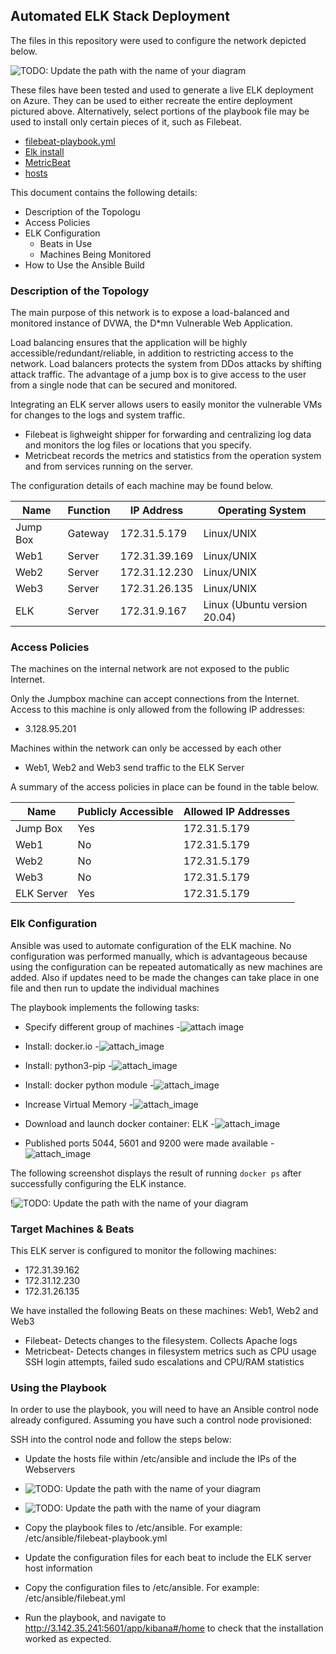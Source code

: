## Automated ELK Stack Deployment

The files in this repository were used to configure the network depicted below.

![TODO: Update the path with the name of your diagram](network_diagram.PNG)

These files have been tested and used to generate a live ELK deployment on Azure. They can be used to either recreate the entire deployment pictured above. Alternatively, select portions of the playbook file may be used to install only certain pieces of it, such as Filebeat.

- [filebeat-playbook.yml](filebeat-playbook.yml)
- [Elk install](elk-install.yml)
- [MetricBeat](metricbeat-playbook.yml)
- [hosts](hosts.txt)

This document contains the following details:
- Description of the Topologu
- Access Policies
- ELK Configuration
  - Beats in Use
  - Machines Being Monitored
- How to Use the Ansible Build


### Description of the Topology

The main purpose of this network is to expose a load-balanced and monitored instance of DVWA, the D*mn Vulnerable Web Application.

Load balancing ensures that the application will be highly accessible/redundant/reliable, in addition to restricting access to the network.
Load balancers protects the system from DDos attacks by shifting attack traffic. The advantage of a jump box is to give access to the user from a single node that can be secured and monitored.

Integrating an ELK server allows users to easily monitor the vulnerable VMs for changes to the logs and system traffic.
- Filebeat is lighweight shipper for forwarding and centralizing log data and monitors the log files or locations that you specify.
- Metricbeat records the metrics and statistics from the operation system and from services running on the server.

The configuration details of each machine may be found below.

| Name     | Function | IP Address    | Operating System               |
|----------|----------|---------------|----------------------------    |
| Jump Box | Gateway  | 172.31.5.179  | Linux/UNIX                     |
| Web1     | Server   | 172.31.39.169 | Linux/UNIX                     |
| Web2     | Server   | 172.31.12.230 | Linux/UNIX                     |
| Web3     | Server   | 172.31.26.135 | Linux/UNIX                     |
| ELK      | Server   | 172.31.9.167  | Linux (Ubuntu version 20.04)   |

### Access Policies

The machines on the internal network are not exposed to the public Internet. 

Only the Jumpbox machine can accept connections from the Internet. Access to this machine is only allowed from the following IP addresses:
- 3.128.95.201

Machines within the network can only be accessed by each other
-  Web1, Web2 and Web3 send traffic to the ELK Server 

A summary of the access policies in place can be found in the table below.

| Name     | Publicly Accessible | Allowed IP Addresses |
|----------|---------------------|----------------------|
| Jump Box | Yes                 | 172.31.5.179         |
| Web1     | No                  | 172.31.5.179         |
| Web2     | No                  | 172.31.5.179         |
| Web3     | No                  | 172.31.5.179         |
|ELK Server| Yes                 | 172.31.5.179         |

### Elk Configuration

Ansible was used to automate configuration of the ELK machine. No configuration was performed manually, which is advantageous because using the configuration can be repeated automatically as new machines are added. Also if updates need to be made the changes can take place in one file and then run to update the individual machines

The playbook implements the following tasks:
- Specify different group of machines
-![attach image](specify_config.PNG)
- Install: docker.io
-![attach_image](install_docker.PNG)

- Install: python3-pip
-![attach_image](install_pip.PNG)

- Install: docker python module
-![attach_image](install_docker.PNG)
- Increase Virtual Memory
-![attach_image](increase_memory.PNG)
- Download and launch docker container: ELK
-![attach_image](download_n_launch_ELK.PNG)
- Published ports 5044, 5601 and 9200 were made available
-![attach_image](public_ports.PNG)

The following screenshot displays the result of running `docker ps` after successfully configuring the ELK instance.

!![TODO: Update the path with the name of your diagram](dockerps.png)

### Target Machines & Beats
This ELK server is configured to monitor the following machines:
- 172.31.39.162
- 172.31.12.230
- 172.31.26.135

We have installed the following Beats on these machines: Web1, Web2 and Web3
- Filebeat- Detects changes to the filesystem. Collects Apache logs
- Metricbeat- Detects changes in filesystem metrics such as CPU usage SSH login attempts, failed sudo escalations and CPU/RAM statistics

### Using the Playbook
In order to use the playbook, you will need to have an Ansible control node already configured. Assuming you have such a control node provisioned: 

SSH into the control node and follow the steps below:
- Update the hosts file within /etc/ansible and include the IPs of the Webservers
- ![TODO: Update the path with the name of your diagram](webservers_picture.GIF)
- ![TODO: Update the path with the name of your diagram](elk_picture.png)

- Copy the playbook files to /etc/ansible. For example: /etc/ansible/filebeat-playbook.yml
- Update the configuration files for each beat to include the ELK server host information
- Copy the configuration files to /etc/ansible. For example: /etc/ansible/filebeat.yml
- Run the playbook, and navigate to http://3.142.35.241:5601/app/kibana#/home to check that the installation worked as expected.
